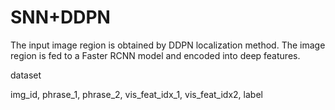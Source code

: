 # SNN+DDPN

The input image region is obtained by DDPN localization method. The image region is fed to a Faster RCNN model and encoded into deep features.

dataset

img_id, phrase_1, phrase_2, vis_feat_idx_1, vis_feat_idx2, label